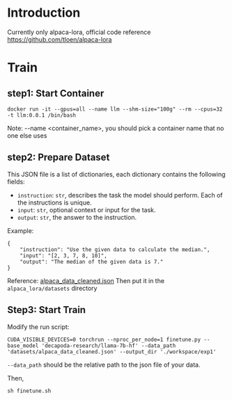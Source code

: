 # Introduction
Currently only alpaca-lora, official code reference https://github.com/tloen/alpaca-lora

# Train

## step1: Start Container
`docker run -it --gpus=all --name llm --shm-size="100g" --rm --cpus=32 -t llm:0.0.1 /bin/bash`

Note: --name <container_name>, you should pick a container name that no one else uses

## step2: Prepare Dataset
This JSON file is a list of dictionaries, each dictionary contains the following fields:
- `instruction`: `str`, describes the task the model should perform. Each of the instructions is unique.
- `input`: `str`, optional context or input for the task.
- `output`: `str`, the answer to the instruction.

Example:
```
{
    "instruction": "Use the given data to calculate the median.",
    "input": "[2, 3, 7, 8, 10]",
    "output": "The median of the given data is 7."
}
```
Reference: [alpaca_data_cleaned.json](alpaca_lora%2Fdatasets%2Falpaca_data_cleaned.json)
Then put it in the `alpaca_lora/datasets` directory

## Step3: Start Train
Modify the run script:

`CUDA_VISIBLE_DEVICES=0 torchrun --nproc_per_node=1 finetune.py --base_model 'decapoda-research/llama-7b-hf' --data_path 'datasets/alpaca_data_cleaned.json' --output_dir './workspace/exp1'`

`--data_path` should be the relative path to the json file of your data.

Then,

`sh finetune.sh`